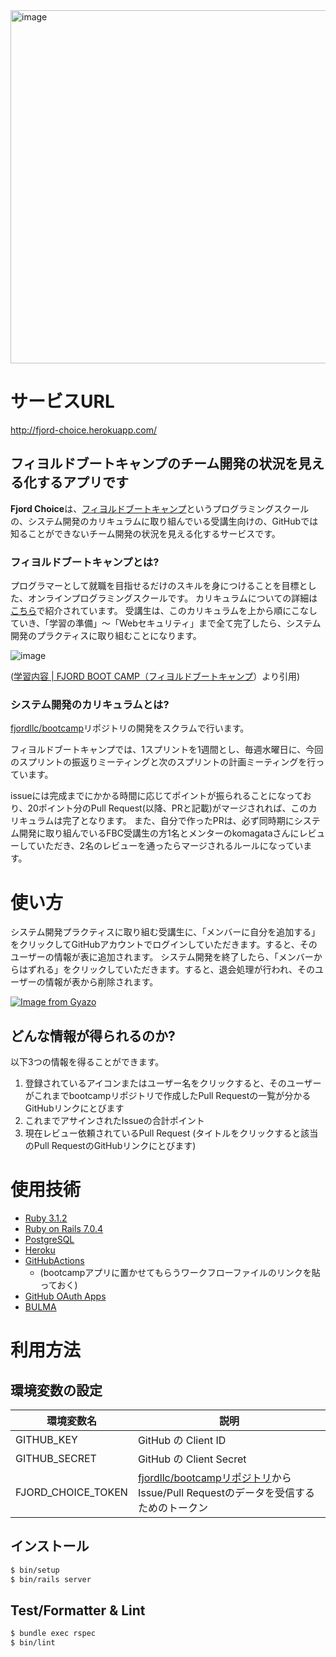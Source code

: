 <img width="565" alt="image" src="https://user-images.githubusercontent.com/58052292/197517347-a9c8eafe-6b32-4bc3-a234-20d2ebc2a267.png">


# サービスURL

http://fjord-choice.herokuapp.com/


## フィヨルドブートキャンプのチーム開発の状況を見える化するアプリです

**Fjord Choice**は、[フィヨルドブートキャンプ](https://bootcamp.fjord.jp/welcome)というプログラミングスクールの、システム開発のカリキュラムに取り組んでいる受講生向けの、GitHubでは知ることができないチーム開発の状況を見える化するサービスです。

### フィヨルドブートキャンプとは?
プログラマーとして就職を目指せるだけのスキルを身につけることを目標とした、オンラインプログラミングスクールです。
カリキュラムについての詳細は[こちら](https://bootcamp.fjord.jp/practices)で紹介されています。
受講生は、このカリキュラムを上から順にこなしていき、「学習の準備」〜「Webセキュリティ」まで全て完了したら、システム開発のプラクティスに取り組むことになります。

![image](https://user-images.githubusercontent.com/58052292/197517947-5ff76921-35fc-42df-97fe-509fa5fe285a.png)

([学習内容 | FJORD BOOT CAMP（フィヨルドブートキャンプ](https://bootcamp.fjord.jp/practices)）より引用)

### システム開発のカリキュラムとは?

[fjordllc/bootcamp](https://github.com/fjordllc/bootcamp)リポジトリの開発をスクラムで行います。

フィヨルドブートキャンプでは、1スプリントを1週間とし、毎週水曜日に、今回のスプリントの振返りミーティングと次のスプリントの計画ミーティングを行っています。

issueには完成までにかかる時間に応じてポイントが振られることになっており、20ポイント分のPull Request(以降、PRと記載)がマージされれば、このカリキュラムは完了となります。
また、自分で作ったPRは、必ず同時期にシステム開発に取り組んでいるFBC受講生の方1名とメンターのkomagataさんにレビューしていただき、2名のレビューを通ったらマージされるルールになっています。

# 使い方
システム開発プラクティスに取り組む受講生に、「メンバーに自分を追加する」をクリックしてGitHubアカウントでログインしていただきます。すると、そのユーザーの情報が表に追加されます。
システム開発を終了したら、「メンバーからはずれる」をクリックしていただきます。すると、退会処理が行われ、そのユーザーの情報が表から削除されます。

[![Image from Gyazo](https://i.gyazo.com/759f8161324769f9cf44960bd0e50b15.gif)](https://gyazo.com/759f8161324769f9cf44960bd0e50b15)



## どんな情報が得られるのか?
以下3つの情報を得ることができます。

1. 登録されているアイコンまたはユーザー名をクリックすると、そのユーザーがこれまでbootcampリポジトリで作成したPull Requestの一覧が分かるGitHubリンクにとびます 
2. これまでアサインされたIssueの合計ポイント
3. 現在レビュー依頼されているPull Request (タイトルをクリックすると該当のPull RequestのGitHubリンクにとびます)

# 使用技術
- [Ruby 3.1.2](https://www.ruby-lang.org/ja/)
- [Ruby on Rails 7.0.4](https://rubyonrails.org/)
- [PostgreSQL](https://www.postgresql.org/)
- [Heroku](https://jp.heroku.com/home)
- [GitHubActions](https://docs.github.com/ja/actions)
  - (bootcampアプリに置かせてもらうワークフローファイルのリンクを貼っておく)
- [GitHub OAuth Apps](https://docs.github.com/ja/developers/apps/getting-started-with-apps/about-apps#oauth-apps-%E3%81%AB%E3%81%A4%E3%81%84%E3%81%A6)
- [BULMA](https://bulma.io/)


# 利用方法
## 環境変数の設定

|  環境変数名  |  説明  |
| ---- | ---- |
|  GITHUB_KEY  | GitHub の Client ID|
|  GITHUB_SECRET  | GitHub の Client Secret|
|FJORD_CHOICE_TOKEN| [fjordllc/bootcampリポジトリ](https://github.com/fjordllc/bootcamp)からIssue/Pull Requestのデータを受信するためのトークン|

## インストール
```bash
$ bin/setup
$ bin/rails server
```

## Test/Formatter & Lint

```bash
$ bundle exec rspec
$ bin/lint
```
